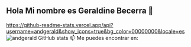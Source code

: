 ## Hola Mi nombre es Geraldine Becerra 👋

https://github-readme-stats.vercel.app/api?username=andgerald&show_icons=true&bg_color=00000000&locale=es
![andgerald GitHub stats](https://github-readme-stats.vercel.app/api?username=andgerald&show_icons=true&bg_color=00000000&locale=es)
📫 Me puedes encontrar en:

<!--
**andgerald/andgerald** is a ✨ _special_ ✨ repository because its `README.md` (this file) appears on your GitHub profile.

Here are some ideas to get you started:

- 🔭 I’m currently working on ...
- 🌱 I’m currently learning ...
- 👯 I’m looking to collaborate on ...
- 🤔 I’m looking for help with ...
- 💬 Ask me about ...
- 📫 How to reach me: ...
- 😄 Pronouns: ...
- ⚡ Fun fact: ...
-->
